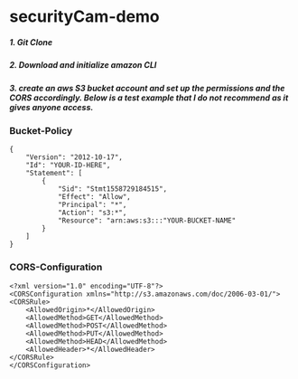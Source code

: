 # securityCam-demo

##### 1. Git Clone

##### 2. Download and initialize amazon CLI

##### 3. create an aws S3 bucket account and set up the permissions and the CORS accordingly. Below is a test example that I do not recommend as it gives anyone access. 

### Bucket-Policy
```
{
    "Version": "2012-10-17",
    "Id": "YOUR-ID-HERE",
    "Statement": [
        {
            "Sid": "Stmt1558729184515",
            "Effect": "Allow",
            "Principal": "*",
            "Action": "s3:*",
            "Resource": "arn:aws:s3:::"YOUR-BUCKET-NAME"
        }
    ]
}
```

### CORS-Configuration
```
<?xml version="1.0" encoding="UTF-8"?>
<CORSConfiguration xmlns="http://s3.amazonaws.com/doc/2006-03-01/">
<CORSRule>
    <AllowedOrigin>*</AllowedOrigin>
    <AllowedMethod>GET</AllowedMethod>
    <AllowedMethod>POST</AllowedMethod>
    <AllowedMethod>PUT</AllowedMethod>
    <AllowedMethod>HEAD</AllowedMethod>
    <AllowedHeader>*</AllowedHeader>
</CORSRule>
</CORSConfiguration>
```
